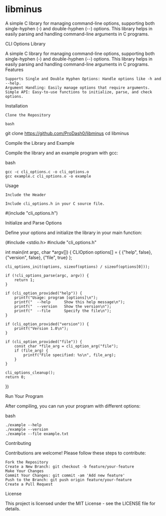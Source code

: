 # libminus
A simple C library for managing command-line options, supporting both single-hyphen (-) and double-hyphen (--) options. This library helps in easily parsing and handling command-line arguments in C programs.

CLI Options Library

A simple C library for managing command-line options, supporting both single-hyphen (-) and double-hyphen (--) options. This library helps in easily parsing and handling command-line arguments in C programs.
Features

    Supports Single and Double Hyphen Options: Handle options like -h and --help.
    Argument Handling: Easily manage options that require arguments.
    Simple API: Easy-to-use functions to initialize, parse, and check options.

Installation

    Clone the Repository

    bash

git clone https://github.com/ProDash0/libminus
cd libminus

Compile the Library and Example

Compile the library and an example program with gcc:

bash

    gcc -c cli_options.c -o cli_options.o
    gcc example.c cli_options.o -o example

Usage

    Include the Header

    Include cli_options.h in your C source file.



#(include "cli_options.h")

Initialize and Parse Options

Define your options and initialize the library in your main function:



(#include <stdio.h>
#include "cli_options.h"

int main(int argc, char *argv[]) {
    CLIOption options[] = {
        {"help", false},
        {"version", false},
        {"file", true}
    };

    cli_options_init(options, sizeof(options) / sizeof(options[0]));

    if (!cli_options_parse(argc, argv)) {
        return 1;
    }

    if (cli_option_provided("help")) {
        printf("Usage: program [options]\n");
        printf("  --help      Show this help message\n");
        printf("  --version   Show the version\n");
        printf("  --file      Specify the file\n");
    }

    if (cli_option_provided("version")) {
        printf("Version 1.0\n");
    }

    if (cli_option_provided("file")) {
        const char *file_arg = cli_option_arg("file");
        if (file_arg) {
            printf("File specified: %s\n", file_arg);
        }
    }

    cli_options_cleanup();
    return 0;
})

Run Your Program

After compiling, you can run your program with different options:

bash

    ./example --help
    ./example --version
    ./example --file example.txt

Contributing

Contributions are welcome! Please follow these steps to contribute:

    Fork the Repository
    Create a New Branch: git checkout -b feature/your-feature
    Make Your Changes
    Commit Your Changes: git commit -am 'Add new feature'
    Push to the Branch: git push origin feature/your-feature
    Create a Pull Request

License

This project is licensed under the MIT License - see the LICENSE file for details.
